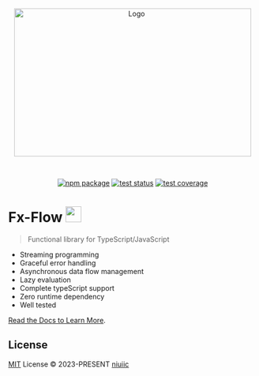 <br/>

<p align="center">
  <a href="https://fx-flow.niuiic.com" target="_blank" rel="noopener noreferrer">
    <img id="flow-logo" width="480" height="300" src="https://github.com/niuiic/fx-flow/blob/main/packages/doc/docs/public/logo.jpeg" alt="Logo">
  </a>
</p>

<br/>

<p align="center">
  <a href="https://npmjs.com/package/fx-flow"><img src="https://img.shields.io/npm/v/fx-flow.svg" alt="npm package"></a>
  <a href="https://github.com/niuiic/fx-flow/tree/main/.github/workflows/test.yml"><img src="https://github.com/niuiic/fx-flow/actions/workflows/test.yml/badge.svg" alt="test status"></a>
  <a href="https://github.com/niuiic/fx-flow/tree/main/.github/workflows/coverage.yml"><img src="https://github.com/niuiic/fx-flow/blob/coverage/badge-statements.svg" alt="test coverage"></a>
</p>

# Fx-Flow <img width="32" src="https://github.com/niuiic/fx-flow/blob/main/packages/doc/docs/public/flow.svg"/>

> Functional library for TypeScript/JavaScript

- Streaming programming
- Graceful error handling
- Asynchronous data flow management
- Lazy evaluation
- Complete typeScript support
- Zero runtime dependency
- Well tested

[Read the Docs to Learn More](https://fx-flow.niuiic.com).

## License

[MIT](LICENSE) License © 2023-PRESENT [niuiic](https://github.com/niuiic)
